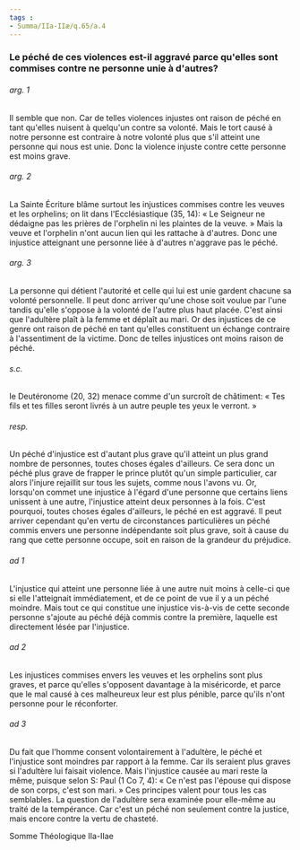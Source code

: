 ```yaml
---
tags : 
- Summa/IIa-IIæ/q.65/a.4
---
```


### Le péché de ces violences est-il aggravé parce qu'elles sont commises contre ne personne unie à d'autres?

###### arg. 1
Il semble que non. Car de telles violences injustes ont raison de péché en tant qu'elles nuisent à quelqu'un contre sa volonté. Mais le tort causé à notre personne est contraire à notre volonté plus que s'il atteint une personne qui nous est unie. Donc la violence injuste contre cette personne est moins grave. 

###### arg. 2
La Sainte Écriture blâme surtout les injustices commises contre les veuves et les orphelins; on lit dans l'Ecclésiastique (35, 14): « Le Seigneur ne dédaigne pas les prières de l'orphelin ni les plaintes de la veuve. » Mais la veuve et l'orphelin n'ont aucun lien qui les rattache à d'autres. Donc une injustice atteignant une personne liée à d'autres n'aggrave pas le péché. 

###### arg. 3
La personne qui détient l'autorité et celle qui lui est unie gardent chacune sa volonté personnelle. Il peut donc arriver qu'une chose soit voulue par l'une tandis qu'elle s'oppose à la volonté de l'autre plus haut placée. C'est ainsi que l'adultère plaît à la femme et déplaît au mari. Or des injustices de ce genre ont raison de péché en tant qu'elles constituent un échange contraire à l'assentiment de la victime. Donc de telles injustices ont moins raison de péché. 

###### s.c.
le Deutéronome (20, 32) menace comme d'un surcroît de châtiment: « Tes fils et tes filles seront livrés à un autre peuple tes yeux le verront. » 

###### resp.
Un péché d'injustice est d'autant plus grave qu'il atteint un plus grand nombre de personnes, toutes choses égales d'ailleurs. Ce sera donc un péché plus grave de frapper le prince plutôt qu'un simple particulier, car alors l'injure rejaillit sur tous les sujets, comme nous l'avons vu. Or, lorsqu'on commet une injustice à l'égard d'une personne que certains liens unissent à une autre, l'injustice atteint deux personnes à la fois. C'est pourquoi, toutes choses égales d'ailleurs, le péché en est aggravé. Il peut arriver cependant qu'en vertu de circonstances particulières un péché commis envers une personne indépendante soit plus grave, soit à cause du rang que cette personne occupe, soit en raison de la grandeur du préjudice. 

###### ad 1
L'injustice qui atteint une personne liée à une autre nuit moins à celle-ci que si elle l'atteignait immédiatement, et de ce point de vue il y a un péché moindre. Mais tout ce qui constitue une injustice vis-à-vis de cette seconde personne s'ajoute au péché déjà commis contre la première, laquelle est directement lésée par l'injustice. 

###### ad 2
Les injustices commises envers les veuves et les orphelins sont plus graves, et parce qu'elles s'opposent davantage à la miséricorde, et parce que le mal causé à ces malheureux leur est plus pénible, parce qu'ils n'ont personne pour le réconforter. 

###### ad 3
Du fait que l'homme consent volontairement à l'adultère, le péché et l'injustice sont moindres par rapport à la femme. Car ils seraient plus graves si l'adultère lui faisait violence. Mais l'injustice causée au mari reste la même, puisque selon S: Paul (1 Co 7, 4): « Ce n'est pas l'épouse qui dispose de son corps, c'est son mari. » Ces principes valent pour tous les cas semblables. La question de l'adultère sera examinée pour elle-même au traité de la tempérance. Car c'est un péché non seulement contre la justice, mais encore contre la vertu de chasteté. 

Somme Théologique IIa-IIae

